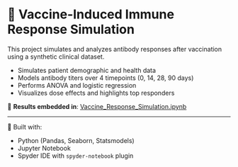 # 🧪 Vaccine-Induced Immune Response Simulation

This project simulates and analyzes antibody responses after vaccination using a synthetic clinical dataset.

- Simulates patient demographic and health data
- Models antibody titers over 4 timepoints (0, 14, 28, 90 days)
- Performs ANOVA and logistic regression
- Visualizes dose effects and highlights top responders

📎 **Results embedded in**: [Vaccine_Response_Simulation.ipynb](Vaccine_Response_Simulation.ipynb)

---

🔧 Built with:  
- Python (Pandas, Seaborn, Statsmodels)  
- Jupyter Notebook  
- Spyder IDE with `spyder-notebook` plugin
